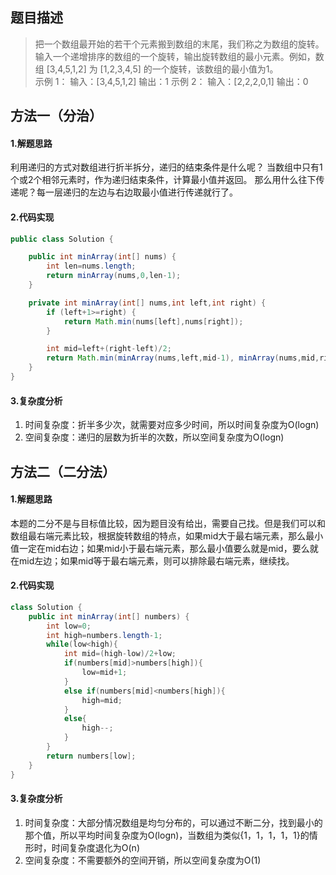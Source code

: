 ## 题目描述

> 把一个数组最开始的若干个元素搬到数组的末尾，我们称之为数组的旋转。输入一个递增排序的数组的一个旋转，输出旋转数组的最小元素。例如，数组 [3,4,5,1,2] 为 [1,2,3,4,5] 的一个旋转，该数组的最小值为1。  
> 示例 1：
> 输入：[3,4,5,1,2] 
> 输出：1 
> 示例 2：
> 输入：[2,2,2,0,1] 
> 输出：0
## 方法一（分治）
#### 1.解题思路
利用递归的方式对数组进行折半拆分，递归的结束条件是什么呢？
当数组中只有1个或2个相邻元素时，作为递归结束条件，计算最小值并返回。
那么用什么往下传递呢？每一层递归的左边与右边取最小值进行传递就行了。
#### 2.代码实现

```java
public class Solution {

    public int minArray(int[] nums) {
        int len=nums.length;
        return minArray(nums,0,len-1);
    }

    private int minArray(int[] nums,int left,int right) {
        if (left+1>=right) {
            return Math.min(nums[left],nums[right]);
        }

        int mid=left+(right-left)/2;
        return Math.min(minArray(nums,left,mid-1), minArray(nums,mid,right));
    }
}

```
#### 3.复杂度分析
  1. 时间复杂度：折半多少次，就需要对应多少时间，所以时间复杂度为O(logn)
  2. 空间复杂度：递归的层数为折半的次数，所以空间复杂度为O(logn)
## 方法二（二分法）
#### 1.解题思路
本题的二分不是与目标值比较，因为题目没有给出，需要自己找。但是我们可以和数组最右端元素比较，根据旋转数组的特点，如果mid大于最右端元素，那么最小值一定在mid右边；如果mid小于最右端元素，那么最小值要么就是mid，要么就在mid左边；如果mid等于最右端元素，则可以排除最右端元素，继续找。
#### 2.代码实现

```java
class Solution {
    public int minArray(int[] numbers) {
        int low=0;
        int high=numbers.length-1;
        while(low<high){
            int mid=(high-low)/2+low;
            if(numbers[mid]>numbers[high]){
                low=mid+1;
            }
            else if(numbers[mid]<numbers[high]){
                high=mid;
            }
            else{
                high--;
            }
        }
        return numbers[low];
    }
}
```
#### 3.复杂度分析
  1. 时间复杂度：大部分情况数组是均匀分布的，可以通过不断二分，找到最小的那个值，所以平均时间复杂度为O(logn)，当数组为类似{1，1，1，1，1}的情形时，时间复杂度退化为O(n)
  2. 空间复杂度：不需要额外的空间开销，所以空间复杂度为O(1)
